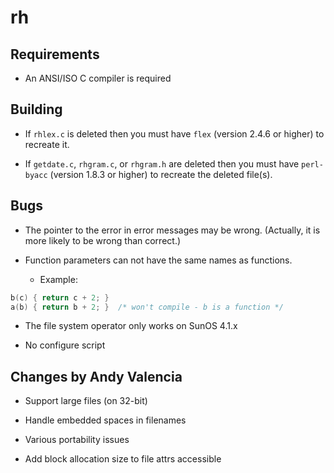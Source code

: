# rh

## Requirements

* An ANSI/ISO C compiler is required

## Building

* If `rhlex.c` is deleted then you must have `flex` (version 2.4.6 or higher) to recreate it.

* If `getdate.c`, `rhgram.c`, or `rhgram.h` are deleted then you must have `perl-byacc` (version 1.8.3 or higher) to recreate the deleted file(s).

## Bugs

* The pointer to the error in error messages may be wrong. (Actually, it is more likely to be wrong than correct.)

* Function parameters can not have the same names as functions.
  * Example:
```c
b(c) { return c + 2; }
a(b) { return b + 2; }	/* won't compile - b is a function */ 
```

* The file system operator only works on SunOS 4.1.x

* No configure script

## Changes by Andy Valencia

* Support large files (on 32-bit)

* Handle embedded spaces in filenames

* Various portability issues

* Add block allocation size to file attrs accessible
